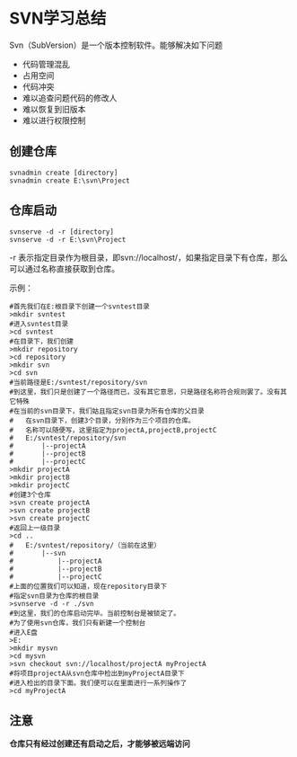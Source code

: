 # SVN学习总结 #
Svn（SubVersion）是一个版本控制软件。能够解决如下问题
- 代码管理混乱
- 占用空间
- 代码冲突
- 难以追查问题代码的修改人
- 难以恢复到旧版本
- 难以进行权限控制

## 创建仓库 ##
    svnadmin create [directory]
	svnadmin create E:\svn\Project
## 仓库启动 ##
	svnserve -d -r [directory]
	svnserve -d -r E:\svn\Project
-r 表示指定目录作为根目录，即svn://localhost/，如果指定目录下有仓库，那么可以通过名称直接获取到仓库。

示例：
	
	#首先我们在E:根目录下创建一个svntest目录
	>mkdir svntest
	#进入svntest目录 
	>cd svntest
	#在目录下，我们创建
	>mkdir repository
	>cd repository
	>mkdir svn
	>cd svn
	#当前路径是E:/svntest/repository/svn
	#到这里，我们只是创建了一个路径而已，没有其它意思，只是路径名称符合规则罢了。没有其它特殊
	#在当前的svn目录下，我们姑且指定svn目录为所有仓库的父目录
	#	在svn目录下，创建3个目录，分别作为三个项目的仓库。
	#	名称可以随便写，这里指定为projectA,projectB,projectC
	#	E:/svntest/repository/svn
	#		|--projectA
	#		|--projectB
	#		|--projectC
	>mkdir projectA
	>mkdir projectB
	>mkdir projectC
	#创建3个仓库
	>svn create projectA
	>svn create projectB
	>svn create projectC
	#返回上一级目录
	>cd ..
	#	E:/svntest/repository/（当前在这里）
	#		|--svn
	#			|--projectA
	#			|--projectB
	#			|--projectC
	#上面的位置我们可以知道，现在repository目录下
	#指定svn目录为仓库的根目录
	>svnserve -d -r ./svn
	#到这里，我们的仓库启动完毕。当前控制台是被锁定了。
	#为了使用svn仓库，我们只有新建一个控制台
	#进入E盘
	>E:
	>mkdir mysvn
	>cd mysvn
	>svn checkout svn://localhost/projectA myProjectA
	#将项目projectA从svn仓库中检出到myProjectA目录下
	#进入检出的目录下面。我们便可以在里面进行一系列操作了
	>cd myProjectA
	
## 注意 ##
**仓库只有经过创建还有启动之后，才能够被远端访问**
